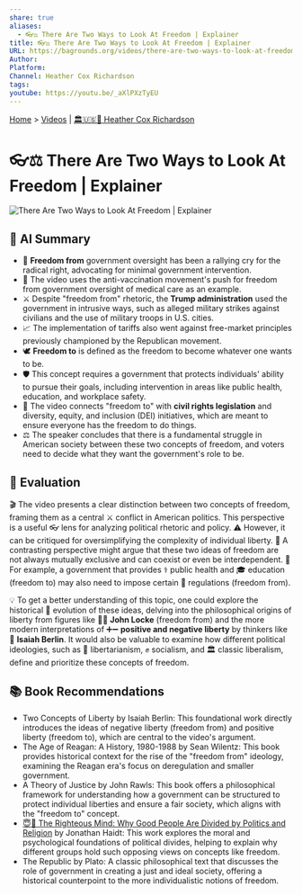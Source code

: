 ```yaml
---
share: true
aliases:
  - 👓⚖️ There Are Two Ways to Look At Freedom | Explainer
title: 👓⚖️ There Are Two Ways to Look At Freedom | Explainer
URL: https://bagrounds.org/videos/there-are-two-ways-to-look-at-freedom-explainer
Author:
Platform:
Channel: Heather Cox Richardson
tags:
youtube: https://youtu.be/_aXlPXzTyEU
---
```

[Home](../index.md) > [Videos](./index.md) | [🏛️🇺🇸📖 Heather Cox Richardson](../people/heather-cox-richardson.md)  
# 👓⚖️ There Are Two Ways to Look At Freedom | Explainer  
![There Are Two Ways to Look At Freedom | Explainer](https://youtu.be/_aXlPXzTyEU)  
  
## 🤖 AI Summary  
* 🗽 **Freedom from** government oversight has been a rallying cry for the radical right, advocating for minimal government intervention.  
* 💉 The video uses the anti-vaccination movement's push for freedom from government oversight of medical care as an example.  
* ⚔️ Despite "freedom from" rhetoric, the **Trump administration** used the government in intrusive ways, such as alleged military strikes against civilians and the use of military troops in U.S. cities.  
* 📈 The implementation of tariffs also went against free-market principles previously championed by the Republican movement.  
* 🕊️ **Freedom to** is defined as the freedom to become whatever one wants to be.  
* 🛡️ This concept requires a government that protects individuals' ability to pursue their goals, including intervention in areas like public health, education, and workplace safety.  
* 📜 The video connects "freedom to" with **civil rights legislation** and diversity, equity, and inclusion (DEI) initiatives, which are meant to ensure everyone has the freedom to do things.  
* ⚖️ The speaker concludes that there is a fundamental struggle in American society between these two concepts of freedom, and voters need to decide what they want the government's role to be.  
  
## 🤔 Evaluation  
  
🎬 The video presents a clear distinction between two concepts of freedom, framing them as a central ⚔️ conflict in American politics. This perspective is a useful 👓 lens for analyzing political rhetoric and policy. ⚠️ However, it can be critiqued for oversimplifying the complexity of individual liberty. 🤔 A contrasting perspective might argue that these two ideas of freedom are not always mutually exclusive and can coexist or even be interdependent. 🤝 For example, a government that provides ⚕️ public health and 🎓 education (freedom to) may also need to impose certain 👮 regulations (freedom from).  
  
💡 To get a better understanding of this topic, one could explore the historical 📜 evolution of these ideas, delving into the philosophical origins of liberty from figures like 👨‍🎓 **John Locke** (freedom from) and the more modern interpretations of ➕➖ **positive and negative liberty** by thinkers like 🧠 **Isaiah Berlin**. It would also be valuable to examine how different political ideologies, such as 🗽 libertarianism, ✊ socialism, and 🏛️ classic liberalism, define and prioritize these concepts of freedom.  
  
## 📚 Book Recommendations  
  
* Two Concepts of Liberty by Isaiah Berlin: This foundational work directly introduces the ideas of negative liberty (freedom from) and positive liberty (freedom to), which are central to the video's argument.  
* The Age of Reagan: A History, 1980-1988 by Sean Wilentz: This book provides historical context for the rise of the "freedom from" ideology, examining the Reagan era's focus on deregulation and smaller government.  
* A Theory of Justice by John Rawls: This book offers a philosophical framework for understanding how a government can be structured to protect individual liberties and ensure a fair society, which aligns with the "freedom to" concept.  
* [😇🧠 The Righteous Mind: Why Good People Are Divided by Politics and Religion](../books/the-righteous-mind.md) by Jonathan Haidt: This work explores the moral and psychological foundations of political divides, helping to explain why different groups hold such opposing views on concepts like freedom.  
* The Republic by Plato: A classic philosophical text that discusses the role of government in creating a just and ideal society, offering a historical counterpoint to the more individualistic notions of freedom.